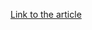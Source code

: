 [Link to the article](https://labs.k7computing.com/index.php/pupy-rat-hiding-under-werfaults-cover/)
